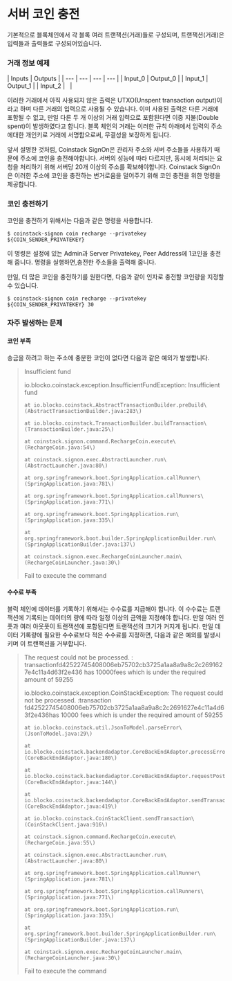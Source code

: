 # 서버 코인 충전
기본적으로 블록체인에서 각 블록 여러 트랜잭션\(거래\)들로 구성되며, 트랜잭션\(거래\)은 입력들과 출력들로 구성되어있습니다.

### 거래 정보 예제

| Inputs | Outputs |
| --- | --- | --- | --- |
| Input\_0 | Output\_0 |
| Input\_1 | Output\_1 |
| Input\_2 | &nbsp; |

이러한 거래에서 아직 사용되지 않은 출력은 UTXO\(Unspent transaction output\)이라고 하며 다른 거래의 입력으로 사용될 수 있습니다. 이미 사용된 출력은 다른 거래에 포함될 수 없고, 만일 다른 두 개 이상의 거래 입력으로 포함된다면 이중 지불\(Double spent\)이 발생하였다고 합니다. 블록 체인의 거래는 이러한 규칙 아래에서 입력의 주소에대한 개인키로 거래에 서명함으로써, 무결성을 보장하게 됩니다.

앞서 설명한 것처럼, Coinstack SignOn은 관리자 주소와 서버 주소들을 사용하기 때문에 주소에 코인을 충전해야합니다. 서버의 성능에 따라 다르지만, 동시에 처리되는 요청을 처리하기 위해 서버당 20개 이상의 주소를 확보해야합니다. Coinstack SignOn은 이러한 주소에 코인을 충전하는 번거로움을 덜어주기 위해 코인 충전을 위한 명령을제공합니다.

### 코인 충전하기

코인을 충전하기 위해서는 다음과 같은 명령을 사용합니다.

```text
$ coinstack-signon coin recharge --privatekey ${COIN_SENDER_PRIVATEKEY}
```

이 명령은 설정에 있는 Admin과 Server Privatekey, Peer Address에 1코인을 충전해 줍니다. 명령을 실행하면,충전한 주소들을 출력해 줍니다.

만일, 더 많은 코인을 충전하기를 원한다면, 다음과 같이 인자로 충전할 코인량을 지정할 수 있습니다.

```text
$ coinstack-signon coin recharge --privatekey ${COIN_SENDER_PRIVATEKEY} 30
```

### 자주 발생하는 문제

#### 코인 부족

송금을 하려고 하는 주소에 충분한 코인이 없다면 다음과 같은 예외가 발생합니다.

> Insufficient fund
>
> io.blocko.coinstack.exception.InsufficientFundException: Insufficient fund
>
> ```text
> at io.blocko.coinstack.AbstractTransactionBuilder.preBuild\(AbstractTransactionBuilder.java:283\)
>
> at io.blocko.coinstack.TransactionBuilder.buildTransaction\(TransactionBuilder.java:25\)
>
> at coinstack.signon.command.RechargeCoin.execute\(RechargeCoin.java:54\)
>
> at coinstack.signon.exec.AbstractLauncher.run\(AbstractLauncher.java:80\)
>
> at org.springframework.boot.SpringApplication.callRunner\(SpringApplication.java:781\)
>
> at org.springframework.boot.SpringApplication.callRunners\(SpringApplication.java:771\)
>
> at org.springframework.boot.SpringApplication.run\(SpringApplication.java:335\)
>
> at org.springframework.boot.builder.SpringApplicationBuilder.run\(SpringApplicationBuilder.java:137\)
>
> at coinstack.signon.exec.RechargeCoinLauncher.main\(RechargeCoinLauncher.java:30\)
> ```
>
> Fail to execute the command

#### 수수료 부족

블럭 체인에 데이터를 기록하기 위해서는 수수료를 지급해야 합니다. 이 수수료는 트랜잭션에 기록되는 데이터의 량에 따라 일정 이상의 금액을 지정해야 합니다. 만일 여러 인풋과 여러 아웃풋이 트랜잭션에 포함된다면 트랜잭션의 크기가 커지게 됩니다. 만일 데이터 기록량에 필요한 수수료보다 적은 수수료를 지정하면, 다음과 같은 예외를 발생시키며 이 트랜잭션을 거부합니다.

> The request could not be processed. : transactionfd42522745408006eb75702cb3725a1aa8a9a8c2c2691627e4c11a4d63f2e436 has 10000fees which is under the required amount of 59255
>
> io.blocko.coinstack.exception.CoinStackException: The request could not be processed. :transaction fd42522745408006eb75702cb3725a1aa8a9a8c2c2691627e4c11a4d63f2e436has 10000 fees which is under the required amount of 59255
>
> ```text
> at io.blocko.coinstack.util.JsonToModel.parseError\(JsonToModel.java:29\)
>
> at io.blocko.coinstack.backendadaptor.CoreBackEndAdaptor.processError\(CoreBackEndAdaptor.java:180\)
>
> at io.blocko.coinstack.backendadaptor.CoreBackEndAdaptor.requestPost\(CoreBackEndAdaptor.java:144\)
>
> at io.blocko.coinstack.backendadaptor.CoreBackEndAdaptor.sendTransaction\(CoreBackEndAdaptor.java:419\)
>
> at io.blocko.coinstack.CoinStackClient.sendTransaction\(CoinStackClient.java:916\)
>
> at coinstack.signon.command.RechargeCoin.execute\(RechargeCoin.java:55\)
>
> at coinstack.signon.exec.AbstractLauncher.run\(AbstractLauncher.java:80\)
>
> at org.springframework.boot.SpringApplication.callRunner\(SpringApplication.java:781\)
>
> at org.springframework.boot.SpringApplication.callRunners\(SpringApplication.java:771\)
>
> at org.springframework.boot.SpringApplication.run\(SpringApplication.java:335\)
>
> at org.springframework.boot.builder.SpringApplicationBuilder.run\(SpringApplicationBuilder.java:137\)
>
> at coinstack.signon.exec.RechargeCoinLauncher.main\(RechargeCoinLauncher.java:30\)
> ```
>
> Fail to execute the command


